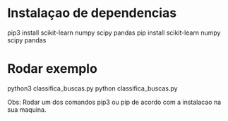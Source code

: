 # Instalaçao de dependencias

pip3 install scikit-learn numpy scipy pandas
pip install scikit-learn numpy scipy pandas

# Rodar exemplo
python3 classifica_buscas.py
python classifica_buscas.py

Obs: Rodar um dos comandos pip3 ou pip de acordo com a instalacao na sua maquina.
